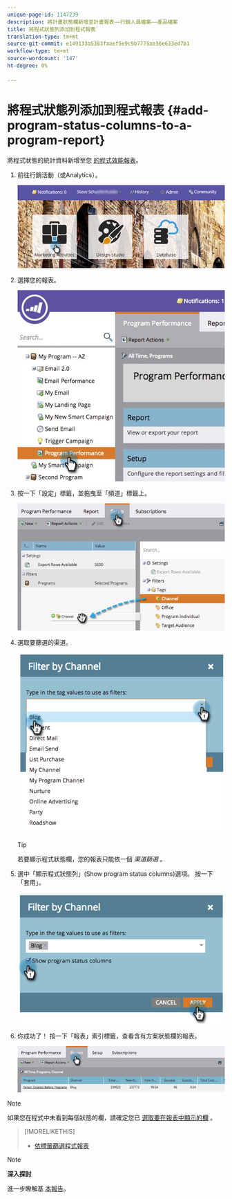 ```yaml
---
unique-page-id: 1147239
description: 將計畫狀態欄新增至計畫報表——行銷人員檔案——產品檔案
title: 將程式狀態列添加到程式報表
translation-type: tm+mt
source-git-commit: e149133a5383faaef5e9c9b7775ae36e633ed7b1
workflow-type: tm+mt
source-wordcount: '147'
ht-degree: 0%

---
```



# 將程式狀態列添加到程式報表 {#add-program-status-columns-to-a-program-report}

將程式狀態的統計資料新增至您 [的程式效能報表](create-a-program-performance-report.md)。

1. 前往行銷活動（或Analytics）。

   ![](assets/login-marketing-activities-2.png)

1. 選擇您的報表。

   ![](assets/emailperformance.jpg)

1. 按一下「設定」標籤，並拖曳至「頻道」標籤上。

   ![](assets/image2014-9-23-16-3a26-3a38.png)

1. 選取要篩選的渠道。

   ![](assets/image2014-9-23-16-3a26-3a48.png)

   >[!TIP]
   >
   >若要顯示程式狀態欄，您的報表只能依一個 *渠道篩選* 。

1. 選中「顯示程式狀態列」(Show program status columns)選項。 按一下「套用」。

   ![](assets/image2014-9-23-16-3a26-3a53.png)

1. 你成功了！ 按一下「報表」索引標籤，查看含有方案狀態欄的報表。

   ![](assets/programreport.jpg)

>[!NOTE]
>
>如果您在程式中未看到每個狀態的欄，請確定您已 [選取要在報表中顯示的欄](../../../../product-docs/reporting/basic-reporting/editing-reports/select-report-columns.md) 。

>[!MORELIKETHIS]
>
>* [依標籤篩選程式報表](filter-a-program-report-by-tag.md)

>



>[!NOTE]
>
>**深入探討**
>
>進一步瞭解基 [本報告](http://docs.marketo.com/display/docs/basic+reporting)。

